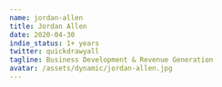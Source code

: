 ```yaml
---
name: jordan-allen
title: Jordan Allen
date: 2020-04-30
indie_status: 1+ years
twitter: quickdrawyall
tagline: Business Development & Revenue Generation
avatar: /assets/dynamic/jordan-allen.jpg
---
```

